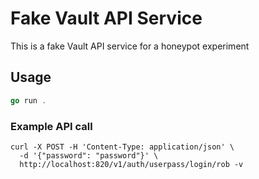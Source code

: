 # Fake Vault API Service

This is a fake Vault API service for a honeypot experiment

## Usage
```go
go run .
```

### Example API call

```shell
curl -X POST -H 'Content-Type: application/json' \
  -d '{"password": "password"}' \
  http://localhost:820/v1/auth/userpass/login/rob -v

```
